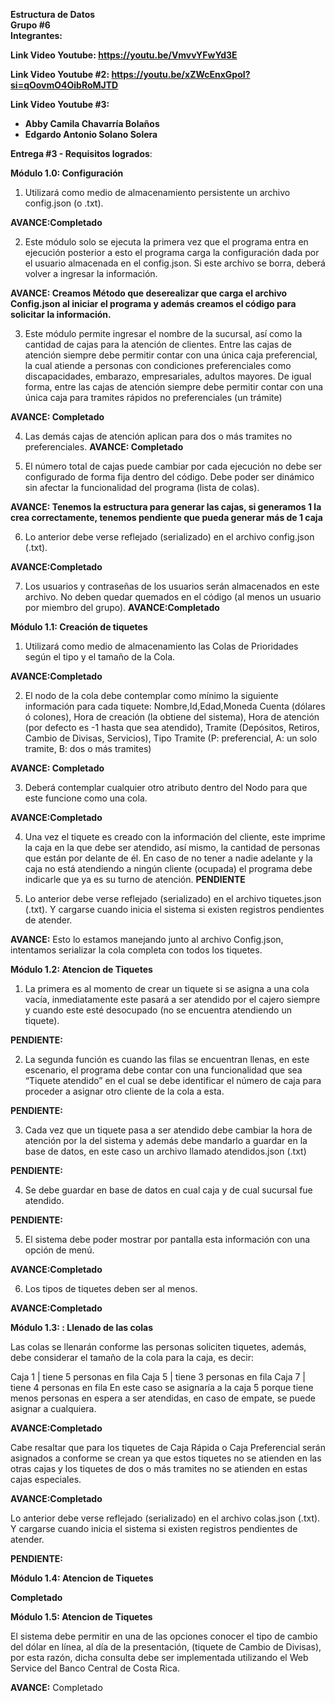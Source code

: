 <b>Estructura de Datos<br>
Grupo #6<br>
Integrantes:<br>

Link Video Youtube: https://youtu.be/VmvvYFwYd3E <br>

Link Video Youtube #2: https://youtu.be/xZWcEnxGpoI?si=qOovmO4OibRoMJTD <br>

Link Video Youtube #3: 

- Abby Camila Chavarría Bolaños
- Edgardo Antonio Solano Solera</b>

<b>Entrega #3 - Requisitos logrados</b>:

<b>Módulo 1.0: Configuración</b>
  
1. Utilizará como medio de almacenamiento persistente un archivo config.json (o .txt).

<b>AVANCE:Completado</b>

2. Este módulo solo se ejecuta la primera vez que el programa entra en ejecución posterior a esto el programa carga la 
configuración dada por el usuario almacenada en el config.json. Si este archivo se borra, deberá volver a ingresar la información.

<b>AVANCE: Creamos Método que deserealizar que carga el archivo Config.json al iniciar el programa y además creamos el código para solicitar la información.</b>

3. Este módulo permite ingresar el nombre de la sucursal, así como la cantidad de cajas para la atención de clientes. Entre las cajas de atención siempre debe permitir contar con una única caja preferencial, la cual atiende a personas con condiciones preferenciales como
discapacidades, embarazo, empresariales, adultos mayores. De igual forma, entre las cajas de atención siempre debe permitir contar con una única caja para tramites rápidos no preferenciales (un trámite)

<b>AVANCE: Completado</b>

4. Las demás cajas de atención aplican para dos o más tramites no preferenciales. 
<b>AVANCE: Completado</b>

5. El número total de cajas puede cambiar por cada ejecución no debe ser configurado de forma fija dentro del código. Debe poder ser dinámico sin afectar la funcionalidad del programa (lista de colas).

<b>AVANCE: Tenemos la estructura para generar las cajas, si generamos 1 la crea correctamente, tenemos pendiente que pueda generar más de 1 caja</b>

6. Lo anterior debe verse reflejado (serializado) en el archivo config.json (.txt).

<b>AVANCE:Completado</b>
   
7. Los usuarios y contraseñas de los usuarios serán almacenados en este archivo. No deben quedar quemados en el código (al menos un usuario por miembro del grupo).
<b>AVANCE:Completado</b> 


<b>Módulo 1.1: Creación de tiquetes</b>

1. Utilizará como medio de almacenamiento las Colas de Prioridades según el tipo y el tamaño de la Cola.

<b> AVANCE:Completado</b> 

2. El nodo de la cola debe contemplar como mínimo la siguiente información para cada tiquete: Nombre,Id,Edad,Moneda Cuenta (dólares ó colones), Hora de creación (la obtiene del sistema), Hora de atención (por defecto es -1 hasta que sea atendido), Tramite (Depósitos, Retiros, Cambio de Divisas, Servicios), Tipo Tramite (P: preferencial, A: un solo tramite, B: dos o más tramites)

<b>AVANCE: Completado</b> 

3. Deberá contemplar cualquier otro atributo dentro del Nodo para que este funcione como una cola.

<b>AVANCE:Completado</b> 

4. Una vez el tiquete es creado con la información del cliente, este imprime la caja en la que debe ser atendido, así mismo, la cantidad de personas que están por delante de él. En caso de no tener a nadie adelante y la caja no está atendiendo a ningún cliente (ocupada) el programa debe indicarle que ya es su turno de atención.
<b>PENDIENTE</b>

5. Lo anterior debe verse reflejado (serializado) en el archivo tiquetes.json (.txt). Y cargarse cuando inicia el sistema si existen registros pendientes de atender.
   
<b>AVANCE:</b> Esto lo estamos manejando junto al archivo Config.json, intentamos serializar la cola completa con todos los tiquetes.



<b>Módulo 1.2: Atencion de Tiquetes</b>


1. La primera es al momento de crear un tiquete si se asigna a una cola vacía, inmediatamente este pasará a ser atendido por el cajero siempre y cuando este esté
desocupado (no se encuentra atendiendo un tiquete).

<b>PENDIENTE:</b>


2. La segunda función es cuando las filas se encuentran llenas, en este escenario, el programa debe contar con una funcionalidad que sea “Tiquete atendido” en el cual se debe identificar el número de caja para proceder a asignar otro cliente de la cola a esta.

<b>PENDIENTE:</b>

3. Cada vez que un tiquete pasa a ser atendido debe cambiar la hora de atención por la del sistema y además debe mandarlo a guardar en la base de datos, en este caso
un archivo llamado atendidos.json (.txt)

<b>PENDIENTE:</b>

4. Se debe guardar en base de datos en cual caja y de cual sucursal fue atendido.

<b>PENDIENTE:</b>

5. El sistema debe poder mostrar por pantalla esta información con una opción de menú.

<b>AVANCE:Completado</b> 

6. Los tipos de tiquetes deben ser al menos.

<b>AVANCE:Completado</b>



<b>Módulo 1.3: : Llenado de las colas </b>

Las colas se llenarán conforme las personas soliciten tiquetes, además, debe considerar
el tamaño de la cola para la caja, es decir:

Caja 1 | tiene 5 personas en fila
Caja 5 | tiene 3 personas en fila
Caja 7 | tiene 4 personas en fila
En este caso se asignaría a la caja 5 porque tiene menos personas en espera a ser
atendidas, en caso de empate, se puede asignar a cualquiera.

<b>AVANCE:Completado</b> 


Cabe resaltar que para los tiquetes de Caja Rápida o Caja Preferencial serán asignados
a conforme se crean ya que estos tiquetes no se atienden en las otras cajas y los
tiquetes de dos o más tramites no se atienden en estas cajas especiales.

<b>AVANCE:Completado</b> 


Lo anterior debe verse reflejado (serializado) en el archivo colas.json (.txt). Y cargarse
cuando inicia el sistema si existen registros pendientes de atender.

<b>PENDIENTE:</b>



<b>Módulo 1.4: Atencion de Tiquetes</b>

<b>Completado</b>


<b>Módulo 1.5: Atencion de Tiquetes</b>

El sistema debe permitir en una de las opciones conocer el tipo de cambio del dólar en línea, al día de la presentación, 
(tiquete de Cambio de Divisas), por esta razón, dicha consulta debe ser implementada utilizando el Web Service del Banco 
Central de Costa Rica.

<b>AVANCE:</b> Completado